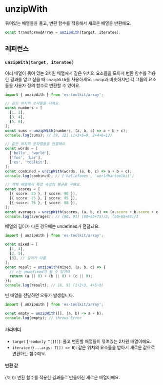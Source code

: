 # unzipWith

묶여있는 배열들을 풀고, 변환 함수를 적용해서 새로운 배열을 반환해요.

```typescript
const transformedArray = unzipWith(target, iteratee);
```

## 레퍼런스

### `unzipWith(target, iteratee)`

여러 배열이 묶여 있는 2차원 배열에서 같은 위치의 요소들을 모아서 변환 함수를 적용한 결과를 얻고 싶을 때 `unzipWith`를 사용하세요. `unzip`과 비슷하지만 각 그룹의 요소들을 사용자 정의 함수로 변환할 수 있어요.

```typescript
import { unzipWith } from 'es-toolkit/array';

// 같은 위치의 숫자들을 더해요.
const numbers = [
  [1, 2],
  [3, 4],
  [5, 6],
];
const sums = unzipWith(numbers, (a, b, c) => a + b + c);
console.log(sums); // [9, 12] (1+3+5=9, 2+4+6=12)

// 같은 위치의 문자열들을 연결해요.
const words = [
  ['hello', 'world'],
  ['foo', 'bar'],
  ['es', 'toolkit'],
];
const combined = unzipWith(words, (a, b, c) => a + b + c);
console.log(combined); // ['hellofooes', 'worldbartoolkit']

// 객체 배열에서 특정 속성의 평균을 구해요.
const scores = [
  [{ score: 80 }, { score: 90 }],
  [{ score: 85 }, { score: 95 }],
  [{ score: 75 }, { score: 88 }],
];
const averages = unzipWith(scores, (a, b, c) => (a.score + b.score + c.score) / 3);
console.log(averages); // [80, 91] (80+85+75)/3, (90+95+88)/3
```

배열의 길이가 다른 경우에는 undefined가 전달돼요.

```typescript
import { unzipWith } from 'es-toolkit/array';

const mixed = [
  [1, 4],
  [2, 5],
  [3], // 길이가 다름
];
const result = unzipWith(mixed, (a, b, c) => {
  // c는 undefined가 될 수 있어요
  return (a || 0) + (b || 0) + (c || 0);
});
console.log(result); // [6, 9] (1+2+3, 4+5+0)
```

빈 배열을 전달하면 오류가 발생합니다.

```typescript
import { unzipWith } from 'es-toolkit/array';

const empty = unzipWith([], (a, b) => a + b);
console.log(empty); // throws Error
```

#### 파라미터

- `target` (`readonly T[][]`): 풀고 변환할 배열들이 묶여있는 2차원 배열이에요.
- `iteratee` (`(...args: T[]) => R`): 같은 위치의 요소들을 받아서 새로운 값으로 변환하는 함수예요.

#### 반환 값

(`R[]`): 변환 함수를 적용한 결과들로 만들어진 새로운 배열이에요.
